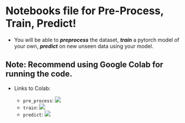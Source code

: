 # Notebooks file for Pre-Process, Train, Predict!

- You will be able to ***preprocess*** the dataset, ***train*** a pytorch model of your own, ***predict*** on new unseen data using your model.

## Note: Recommend using Google Colab for running the code.
 
- Links to Colab:
  
  - `pre_process`: [![](https://colab.research.google.com/assets/colab-badge.svg)](https://colab.research.google.com/github/ntphiep/deepfake-detection/blob/main/test/notebooks/pre_process.ipynb)
  - `train`: [![](https://colab.research.google.com/assets/colab-badge.svg)](https://colab.research.google.com/github/ntphiep/deepfake-detection/blob/main/test/notebooks/train.ipynb)
  - `predict`: [![](https://colab.research.google.com/assets/colab-badge.svg)](https://colab.research.google.com/github/ntphiep/deepfake-detection/blob/main/test/notebooks/predict.ipynb)